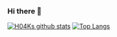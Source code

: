 ### Hi there 👋

<!--
**H04K/H04K** is a ✨ _special_ ✨ repository because its `README.md` (this file) appears on your GitHub profile.

Here are some ideas to get you started:

- 🔭 I’m currently working on ...
- 🌱 I’m currently learning ...
- 👯 I’m looking to collaborate on ...
- 🤔 I’m looking for help with ...
- 💬 Ask me about ...
- 📫 How to reach me: ...
- 😄 Pronouns: ...
- ⚡ Fun fact: ...
-->
[![H04Ks github stats](https://github-readme-stats.vercel.app/api?username=H04K)](https://github.com/anuraghazra/github-readme-stats)
[![Top Langs](https://github-readme-stats.vercel.app/api/top-langs/?username=H04K)](https://github.com/anuraghazra/github-readme-stats)
